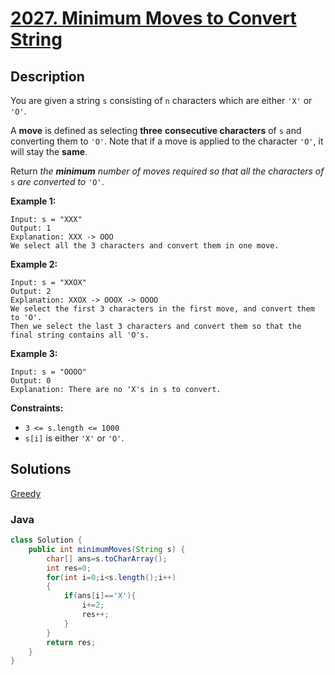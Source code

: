 # [2027. Minimum Moves to Convert String](https://leetcode-cn.com/problems/minimum-moves-to-convert-string/)



## Description


You are given a string `s` consisting of `n` characters which are either `'X'` or `'O'`.

A **move** is defined as selecting **three** **consecutive characters** of `s` and converting them to `'O'`. Note that if a move is applied to the character `'O'`, it will stay the **same**.

Return *the **minimum** number of moves required so that all the characters of* `s` *are converted to* `'O'`.

 

**Example 1:**

```
Input: s = "XXX"
Output: 1
Explanation: XXX -> OOO
We select all the 3 characters and convert them in one move.
```

**Example 2:**

```
Input: s = "XXOX"
Output: 2
Explanation: XXOX -> OOOX -> OOOO
We select the first 3 characters in the first move, and convert them to 'O'.
Then we select the last 3 characters and convert them so that the final string contains all 'O's.
```

**Example 3:**

```
Input: s = "OOOO"
Output: 0
Explanation: There are no 'X's in s to convert.
```

 

**Constraints:**

- `3 <= s.length <= 1000`
- `s[i]` is either `'X'` or `'O'`.







## Solutions

[Greedy](/docs/leetcode/README.md?id=Greedy)

<!-- tabs:start -->

### **Java**

```java
class Solution {
    public int minimumMoves(String s) {
        char[] ans=s.toCharArray();
        int res=0;
        for(int i=0;i<s.length();i++)
        {
            if(ans[i]=='X'){
                i+=2;
                res++;
            }
        }
        return res;
    }
}
```

<!-- tabs:end -->